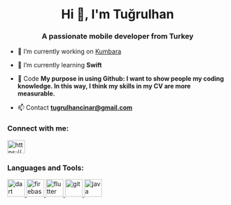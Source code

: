 <h1 align="center">Hi 👋, I'm Tuğrulhan</h1>
<h3 align="center">A passionate mobile developer from Turkey</h3>

- 🔭 I’m currently working on [Kumbara](https://play.google.com/store/apps/details?id=com.portalstudio.Kumbara)

- 🌱 I’m currently learning **Swift**

- 💬 Code **My purpose in using Github: I want to show people my coding knowledge. In this way, I think my skills in my CV are more measurable.**

- 📫 Contact **tugrulhancinar@gmail.com**

<h3 align="left">Connect with me:</h3>
<p align="left">
<a href="https://www.linkedin.com/in/tu%c4%9frulhan-%c3%a7%c4%b1nar-3a858b172/" target="blank"><img align="center" src="https://cdn.jsdelivr.net/npm/simple-icons@3.0.1/icons/linkedin.svg" alt="https://www.linkedin.com/in/tu%c4%9frulhan-%c3%a7%c4%b1nar-3a858b172/" height="30" width="40" /></a>
</p>

<h3 align="left">Languages and Tools:</h3>
<p align="left"> <a href="https://dart.dev" target="_blank"> <img src="https://www.vectorlogo.zone/logos/dartlang/dartlang-icon.svg" alt="dart" width="40" height="40"/> </a> <a href="https://firebase.google.com/" target="_blank"> <img src="https://www.vectorlogo.zone/logos/firebase/firebase-icon.svg" alt="firebase" width="40" height="40"/> </a> <a href="https://flutter.dev" target="_blank"> <img src="https://www.vectorlogo.zone/logos/flutterio/flutterio-icon.svg" alt="flutter" width="40" height="40"/> </a> <a href="https://git-scm.com/" target="_blank"> <img src="https://www.vectorlogo.zone/logos/git-scm/git-scm-icon.svg" alt="git" width="40" height="40"/> </a> <a href="https://www.java.com" target="_blank"> <img src="http://cdn.onlinewebfonts.com/svg/img_189624.png" alt="java" width="40" height="40"/> </a> 
 </p>
